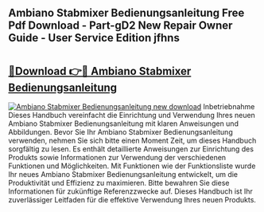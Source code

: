 ## Ambiano Stabmixer Bedienungsanleitung Free Pdf Download - Part-gD2 New Repair Owner Guide - User Service Edition jfhns

# <h2><a href="http://df1akn.blite.top/?on=Ambiano+Stabmixer+Bedienungsanleitung">🔗Download 👉🔴 Ambiano Stabmixer Bedienungsanleitung</a></h2>

[![Ambiano Stabmixer Bedienungsanleitung new download](https://i.imgur.com/lujVjoI.png)](http://df1akn.blite.top/?on=Ambiano+Stabmixer+Bedienungsanleitung)
Inbetriebnahme Dieses Handbuch vereinfacht die Einrichtung und Verwendung Ihres neuen Ambiano Stabmixer Bedienungsanleitung mit klaren Anweisungen und Abbildungen. Bevor Sie Ihr Ambiano Stabmixer Bedienungsanleitung verwenden, nehmen Sie sich bitte einen Moment Zeit, um dieses Handbuch sorgfältig zu lesen. Es enthält detaillierte Anweisungen zur Einrichtung des Produkts sowie Informationen zur Verwendung der verschiedenen Funktionen und Möglichkeiten. Mit Funktionen wie der Funktionsliste wurde Ihr neues Ambiano Stabmixer Bedienungsanleitung entwickelt, um die Produktivität und Effizienz zu maximieren. Bitte bewahren Sie diese Informationen für zukünftige Referenzzwecke auf. Dieses Handbuch ist Ihr zuverlässiger Leitfaden für die effektive Verwendung Ihres neuen Produkts.
